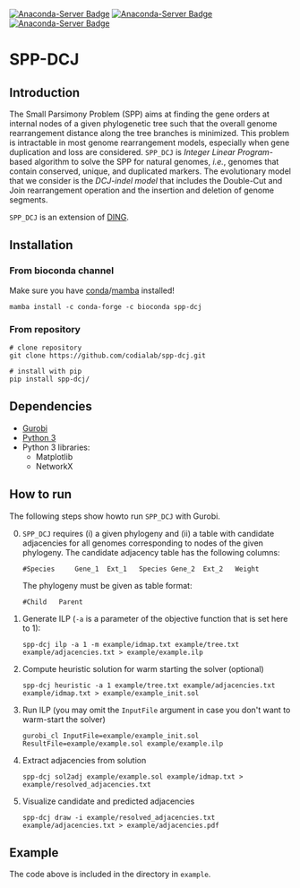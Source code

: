 [![Anaconda-Server Badge](https://anaconda.org/bioconda/spp-dcj/badges/version.svg)](https://anaconda.org/bioconda/spp-dcj) [![Anaconda-Server Badge](https://anaconda.org/bioconda/spp-dcj/badges/platforms.svg)](https://anaconda.org/bioconda/spp-dcj) [![Anaconda-Server Badge](https://anaconda.org/bioconda/spp-dcj/badges/license.svg)](https://anaconda.org/bioconda/spp-dcj)

# SPP-DCJ

## Introduction
The Small Parsimony Problem (SPP) aims at finding the gene orders at internal nodes of a given phylogenetic tree such that the overall genome rearrangement distance along the tree branches is minimized. This problem is intractable in most genome rearrangement models, especially when gene duplication and loss are considered.
`SPP_DCJ` is _Integer Linear Program_-based algorithm to solve the SPP for natural genomes, _i.e._, genomes that contain conserved, unique, and duplicated markers. The evolutionary model that we consider is the _DCJ-indel model_ that includes the Double-Cut and Join rearrangement operation and the insertion and deletion of genome segments. 

`SPP_DCJ` is an extension of [DING](https://gitlab.ub.uni-bielefeld.de/gi/ding).

## Installation

### From bioconda channel

Make sure you have [conda](https://conda.io)/[mamba](https://anaconda.org/conda-forge/mamba) installed!

```
mamba install -c conda-forge -c bioconda spp-dcj
```

### From repository

```
# clone repository
git clone https://github.com/codialab/spp-dcj.git 

# install with pip
pip install spp-dcj/
```

## Dependencies
- [Gurobi](https://www.gurobi.com/products/gurobi-optimizer/) 
- [Python 3](https://www.python.org/downloads/)
- Python 3 libraries:
    - Matplotlib
    - NetworkX

## How to run 

The following steps show howto run `SPP_DCJ` with Gurobi.

0. `SPP_DCJ` requires (i) a given phylogeny and (ii) a table with candidate adjacencies for all genomes corresponding to nodes of the given phylogeny. The candidate adjacency table has the following columns:

    ```#Species     Gene_1  Ext_1   Species Gene_2  Ext_2   Weight```

    The phylogeny must be given as table format:

    ```#Child	Parent```

1. Generate ILP (`-a` is a parameter of the objective function that is set here to 1):
    
    ```spp-dcj ilp -a 1 -m example/idmap.txt example/tree.txt example/adjacencies.txt > example/example.ilp```

2. Compute heuristic solution for warm starting the solver (optional)

    ```spp-dcj heuristic -a 1 example/tree.txt example/adjacencies.txt example/idmap.txt > example/example_init.sol```

3. Run ILP (you may omit the `InputFile` argument in case you don't want to warm-start the solver)
    
    ```gurobi_cl InputFile=example/example_init.sol ResultFile=example/example.sol example/example.ilp```

4. Extract adjacencies from solution

    ```spp-dcj sol2adj example/example.sol example/idmap.txt > example/resolved_adjacencies.txt```

5. Visualize candidate and predicted adjacencies

    ```spp-dcj draw -i example/resolved_adjacencies.txt example/adjacencies.txt > example/adjacencies.pdf```

## Example
The code above is included in the directory in `example`.


